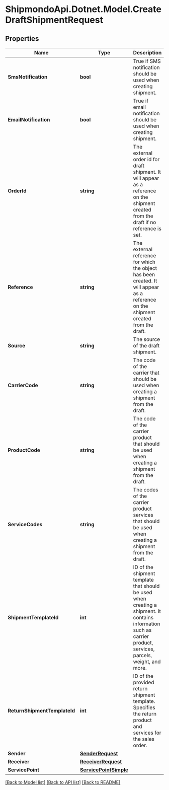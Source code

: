 # ShipmondoApi.Dotnet.Model.CreateDraftShipmentRequest

## Properties

Name | Type | Description | Notes
------------ | ------------- | ------------- | -------------
**SmsNotification** | **bool** | True if SMS notification should be used when creating shipment. | [optional] [default to false]
**EmailNotification** | **bool** | True if email notification should be used when creating shipment. | [optional] [default to false]
**OrderId** | **string** | The external order id for draft shipment. It will appear as a reference on the shipment created from the draft if no reference is set. | [optional] 
**Reference** | **string** | The external reference for which the object has been created. It will appear as a reference on the shipment created from the draft. | [optional] 
**Source** | **string** | The source of the draft shipment. | [optional] 
**CarrierCode** | **string** | The code of the carrier that should be used when creating a shipment from the draft. | [optional] 
**ProductCode** | **string** | The code of the carrier product that should be used when creating a shipment from the draft. | [optional] 
**ServiceCodes** | **string** | The codes of the carrier product services that should be used when creating a shipment from the draft. | [optional] 
**ShipmentTemplateId** | **int** | ID of the shipment template that should be used when creating a shipment. It contains information such as carrier product, services, parcels, weight, and more. | [optional] 
**ReturnShipmentTemplateId** | **int** | ID of the provided return shipment template. Specifies the return product and services for the sales order. | [optional] 
**Sender** | [**SenderRequest**](SenderRequest.md) |  | 
**Receiver** | [**ReceiverRequest**](ReceiverRequest.md) |  | 
**ServicePoint** | [**ServicePointSimple**](ServicePointSimple.md) |  | [optional] 

[[Back to Model list]](../README.md#documentation-for-models) [[Back to API list]](../README.md#documentation-for-api-endpoints) [[Back to README]](../README.md)

